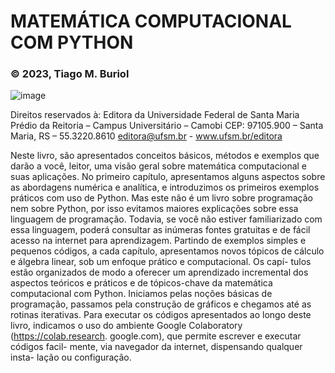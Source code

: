 # MATEMÁTICA COMPUTACIONAL COM PYTHON 
### © 2023, Tiago M. Buriol
![image](https://github.com/tiagoburiol/matematica_computacional_com_python/assets/5231541/d3508440-469a-4a5b-a751-1ac1a4e18659)



Direitos reservados à:
Editora da Universidade Federal de Santa Maria
Prédio da Reitoria – Campus Universitário – Camobi
CEP: 97105.900 – Santa Maria, RS – 55.3220.8610
editora@ufsm.br - www.ufsm.br/editora

Neste livro, são apresentados conceitos básicos, métodos
e exemplos que darão a você, leitor, uma visão geral sobre
matemática computacional e suas aplicações. No primeiro
capítulo, apresentamos alguns aspectos sobre as abordagens
numérica e analítica, e introduzimos os primeiros exemplos
práticos com uso de Python. Mas este não é um livro sobre
programação nem sobre Python, por isso evitamos maiores
explicações sobre essa linguagem de programação. Todavia,
se você não estiver familiarizado com essa linguagem, poderá
consultar as inúmeras fontes gratuitas e de fácil acesso na
internet para aprendizagem.
Partindo de exemplos simples e pequenos códigos, a cada
capítulo, apresentamos novos tópicos de cálculo e álgebra
linear, sob um enfoque prático e computacional. Os capí-
tulos estão organizados de modo a oferecer um aprendizado
incremental dos aspectos teóricos e práticos e de tópicos-chave
da matemática computacional com Python. Iniciamos pelas
noções básicas de programação, passamos pela construção de
gráficos e chegamos até as rotinas iterativas. Para executar os
códigos apresentados ao longo deste livro, indicamos o uso
do ambiente Google Colaboratory (https://colab.research.
google.com), que permite escrever e executar códigos facil-
mente, via navegador da internet, dispensando qualquer insta-
lação ou configuração.
